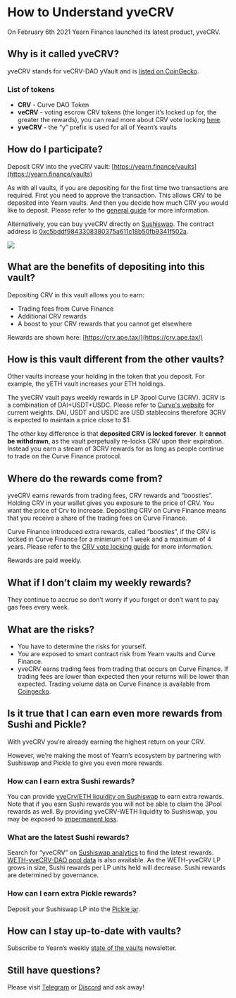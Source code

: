 # How to Understand yveCRV

On February 6th 2021 Yearn Finance launched its latest product, yveCRV.

## Why is it called yveCRV?

yveCRV stands for veCRV-DAO yVault and is [listed on CoinGecko](https://www.coingecko.com/en/coins/vecrv-dao-yvault).

### List of tokens

- **CRV** - Curve DAO Token
- **veCRV** - voting escrow CRV tokens \(the longer it’s locked up for, the greater the rewards\), you can read more about CRV vote locking [here](how-to-understand-crv-vote-locking.md).
- **yveCRV** - the “y” prefix is used for all of Yearn’s vaults

## How do I participate?

Deposit CRV into the yveCRV vault: [https://yearn.finance/vaults](https://yearn.finance/vaults)

As with all vaults, if you are depositing for the first time two transactions are required. First you need to approve the transaction. This allows CRV to be deposited into Yearn vaults. And then you decide how much CRV you would like to deposit. Please refer to the [general guide](/getting-started/using-yearn) for more information.

Alternatively, you can buy yveCRV directly on [Sushiswap](https://app.sushi.com/swap?inputCurrency=ETH&outputCurrency=0xc5bDdf9843308380375a611c18B50Fb9341f502A). The contract address is [0xc5bddf9843308380375a611c18b50fb9341f502a](https://etherscan.io/address/0xc5bddf9843308380375a611c18b50fb9341f502a).

![](https://i.imgur.com/DrnPl9N.png)

## What are the benefits of depositing into this vault?

Depositing CRV in this vault allows you to earn:

- Trading fees from Curve Finance
- Additional CRV rewards
- A boost to your CRV rewards that you cannot get elsewhere

Rewards are shown here: [https://crv.ape.tax/](https://crv.ape.tax/)

## How is this vault different from the other vaults?

Other vaults increase your holding in the token that you deposit. For example, the yETH vault increases your ETH holdings.

The yveCRV vault pays weekly rewards in LP 3pool Curve \(3CRV\). 3CRV is a combination of DAI+USDT+USDC. Please refer to [Curve's website](https://www.curve.fi/3pool) for current weights. DAI, USDT and USDC are USD stablecoins therefore 3CRV is expected to maintain a price close to $1.

The other key difference is that **deposited CRV is locked forever**. It **cannot be withdrawn**, as the vault perpetually re-locks CRV upon their expiration. Instead you earn a stream of 3CRV rewards for as long as people continue to trade on the Curve Finance protocol.

## Where do the rewards come from?

yveCRV earns rewards from trading fees, CRV rewards and “boosties”. Holding CRV in your wallet gives you exposure to the price of CRV. You want the price of Crv to increase. Depositing CRV on Curve Finance means that you receive a share of the trading fees on Curve Finance.

Curve Finance introduced extra rewards, called “boosties”, if the CRV is locked in Curve Finance for a minimum of 1 week and a maximum of 4 years. Please refer to the [CRV vote locking guide](how-to-understand-crv-vote-locking.md) for more information.

Rewards are paid weekly.

## What if I don’t claim my weekly rewards?

They continue to accrue so don’t worry if you forget or don’t want to pay gas fees every week.

## What are the risks?

- You have to determine the risks for yourself.
- You are exposed to smart contract risk from Yearn vaults and Curve Finance.
- yveCRV earns trading fees from trading that occurs on Curve Finance. If trading fees are lower than expected then your returns will be lower than expected. Trading volume data on Curve Finance is available from [Coingecko](https://www.coingecko.com/en/exchanges/curve#statistics).

## Is it true that I can earn even more rewards from Sushi and Pickle?

With yveCRV you’re already earning the highest return on your CRV.

However, we’re making the most of Yearn’s ecosystem by partnering with Sushiswap and Pickle to give you even more rewards.

### How can I earn extra Sushi rewards?

You can provide [yveCrv/ETH liquidity on Sushiswap](https://app.sushi.com/add/ETH/0xc5bDdf9843308380375a611c18B50Fb9341f502A) to earn extra rewards. Note that if you earn Sushi rewards you will not be able to claim the 3Pool rewards as well. By providing yveCRV-WETH liquidity to Sushiswap, you may be exposed to [impermanent loss](https://medium.datadriveninvestor.com/impermanent-loss-in-defi-the-risks-involved-in-providing-liquidity-67c54fdf1cfc).

### What are the latest Sushi rewards?

Search for “yveCRV” on [Sushiswap analytics](https://analytics.sushiswap.fi/) to find the latest rewards. [WETH-yveCRV-DAO pool data](https://analytics.sushiswap.fi/pools/132) is also available. As the WETH-yveCRV LP grows in size, Sushi rewards per LP units held will decrease. Sushi rewards are determined by governance.

### How can I earn extra Pickle rewards?

Deposit your Sushiswap LP into the [Pickle jar](https://app.pickle.finance/jars).

## How can I stay up-to-date with vaults?

Subscribe to Yearn’s weekly [state of the vaults](https://medium.com/yearn-state-of-the-vaults/the-vaults-at-yearn-9237905ffed3) newsletter.

## Still have questions?

Please visit [Telegram](https://t.me/yearnfinance) or [Discord](https://discord.gg/yearn) and ask away!
